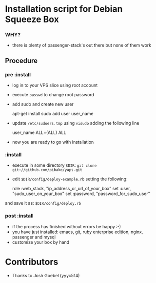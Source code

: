 # Installation script for Debian Squeeze Box
### WHY?
- there is plenty of passenger-stack's out there but none of them work

## Procedure
### pre :install
- log in to your VPS slice using root account
- execute ```passwd``` to change root password
- add sudo and create new user

    apt-get install sudo
    add user user_name

- update ```/etc/sudoers.tmp``` using ```visudo``` adding the
  following line

    user_name   ALL=(ALL) ALL

- now you are ready to go with installation

### :install
- execute in some directory ```$DIR```:
```git clone git://github.com/pibako/yaps.git```
- edit ```$DIR/config/deploy-example.rb``` setting the following:

    role :web_stack, "ip_address_or_url_of_your_box"
    set :user, "sudo_user_on_your_box"
    set :password, "password_for_sudo_user"

and save it as: ```$DIR/config/deploy.rb```

### post :install
- if the process has finished without errors be happy :-)
- you have just installed: emacs, git, ruby enterprise edition, nginx,
  passenger and mysql
- customize your box by hand

# Contributors
- Thanks to Josh Goebel (yyyc514)

